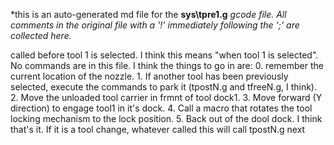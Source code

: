 *this is an auto-generated md file for the **sys\tpre1.g**  *gcode file. All comments in the original file with a '!' immediately following the ';' are collected here.*
<summary>called before tool 1 is selected. I think this means "when tool 1 is selected". No commands are in this file. I think the things to go in are:
0. remember the current location of the nozzle.
1. If another tool has been previously selected, execute the commands to park it (tpostN.g and tfreeN.g, I think).
2. Move the unloaded tool carrier in frmnt of tool dock1.
3. Move forward (Y direction) to engage tool1 in it's dock.
4. Call a macro that rotates the tool locking mechanism to the lock position.
5. Back out of the dool dock.
 I think that's it. If it is a tool change, whatever called this will call tpostN.g next
</summary>
